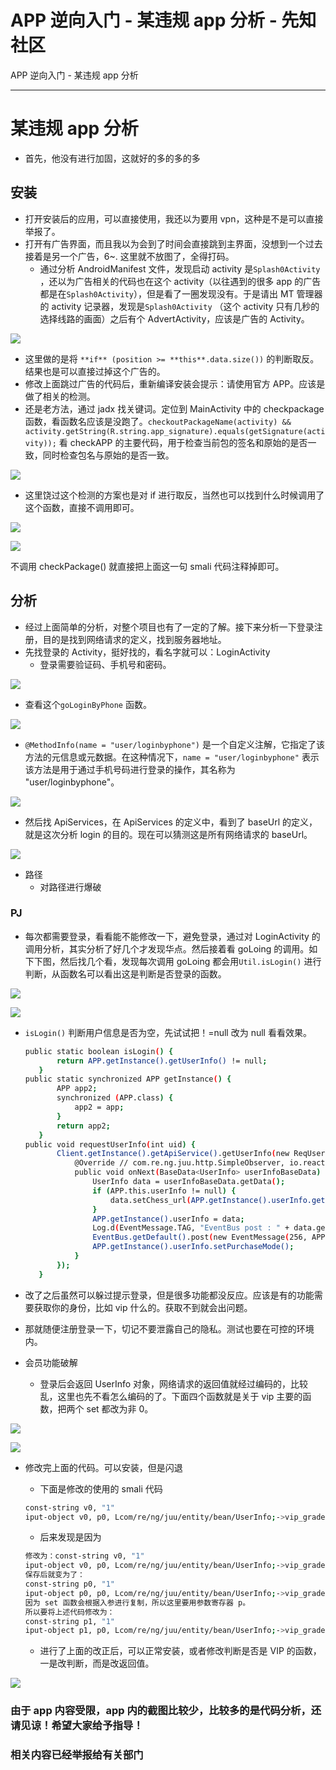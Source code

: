

# APP 逆向入门 - 某违规 app 分析 - 先知社区

APP 逆向入门 - 某违规 app 分析

- - -

# 某违规 app 分析

-   首先，他没有进行加固，这就好的多的多的多

## 安装

-   打开安装后的应用，可以直接使用，我还以为要用 vpn，这种是不是可以直接举报了。
-   打开有广告界面，而且我以为会到了时间会直接跳到主界面，没想到一个过去接着是另一个广告，6~. 这里就不放图了，全得打码。
    -   通过分析 AndroidManifest 文件，发现启动 activity 是`Splash0Activity` ，还以为广告相关的代码也在这个 activity（以往遇到的很多 app 的广告都是在`Splash0Activity`），但是看了一圈发现没有。于是请出 MT 管理器的 activity 记录器，发现是`Splash0Activity` （这个 activity 只有几秒的选择线路的画面）之后有个 AdvertActivity，应该是广告的 Activity。

[![](assets/1701678428-fb283fc383cfc7116311537a25c974b0.png)](https://xzfile.aliyuncs.com/media/upload/picture/20231130102600-cd0fb0ee-8f27-1.png)

-   这里做的是将 `**if** (position >= **this**.data.size())` 的判断取反。结果也是可以直接过掉这个广告的。
-   修改上面跳过广告的代码后，重新编译安装会提示：请使用官方 APP。应该是做了相关的检测。
-   还是老方法，通过 jadx 找关键词。定位到 MainActivity 中的 checkpackage 函数，看函数名应该是没跑了。`checkoutPackageName(activity) && activity.getString(R.string.app_signature).equals(getSignature(activity));` 看 checkAPP 的主要代码，用于检查当前包的签名和原始的是否一致，同时检查包名与原始的是否一致。

[![](assets/1701678428-c56ecd31850f57264bfb48ee5bf928d2.png)](https://xzfile.aliyuncs.com/media/upload/picture/20231130102610-d3367494-8f27-1.png)

-   这里饶过这个检测的方案也是对 if 进行取反，当然也可以找到什么时候调用了这个函数，直接不调用即可。

[![](assets/1701678428-d34cd5cd0a0e183096afc1b887b22638.png)](https://xzfile.aliyuncs.com/media/upload/picture/20231130102615-d622ff06-8f27-1.png)

[![](assets/1701678428-f79310ed8d73e55d0128e86bb137f389.png)](https://xzfile.aliyuncs.com/media/upload/picture/20231130102630-df4c85e8-8f27-1.png)

不调用 checkPackage() 就直接把上面这一句 smali 代码注释掉即可。

## 分析

-   经过上面简单的分析，对整个项目也有了一定的了解。接下来分析一下登录注册，目的是找到网络请求的定义，找到服务器地址。
-   先找登录的 Activity，挺好找的，看名字就可以：LoginActivity
    -   登录需要验证码、手机号和密码。

[![](assets/1701678428-74d8c3aeef4fa6c1799e2c0f4728c12f.png)](https://xzfile.aliyuncs.com/media/upload/picture/20231130102640-e4d1f5f2-8f27-1.png)

-   查看这个`goLoginByPhone` 函数。

[![](assets/1701678428-18e7c99791ba875d121020628f88f984.png)](https://xzfile.aliyuncs.com/media/upload/picture/20231130102648-ea07f4cc-8f27-1.png)

-   `@MethodInfo(name = "user/loginbyphone")` 是一个自定义注解，它指定了该方法的元信息或元数据。在这种情况下，`name = "user/loginbyphone"` 表示该方法是用于通过手机号码进行登录的操作，其名称为 "user/loginbyphone"。

[![](assets/1701678428-4cccd02ae0fa5f822fc17b34bbd622d7.png)](https://xzfile.aliyuncs.com/media/upload/picture/20231130102654-ed8a2d86-8f27-1.png)

-   然后找 ApiServices，在 ApiServices 的定义中，看到了 baseUrl 的定义，就是这次分析 login 的目的。现在可以猜测这是所有网络请求的 baseUrl。

[![](assets/1701678428-59b46831d24f9581884f6844064fde2c.png)](https://xzfile.aliyuncs.com/media/upload/picture/20231130102659-f0b22c16-8f27-1.png)

-   路径
    -   对路径进行爆破

### PJ

-   每次都需要登录，看看能不能修改一下，避免登录，通过对 LoginActivity 的调用分析，其实分析了好几个才发现华点。然后接着看 goLoing 的调用。如下下图，然后找几个看，发现每次调用 goLoing 都会用`Util.isLogin()` 进行判断，从函数名可以看出这是判断是否登录的函数。

[![](assets/1701678428-b56a493206a0f1b1d93084f09d46c5b2.png)](https://xzfile.aliyuncs.com/media/upload/picture/20231130102706-f48b09de-8f27-1.png)

[![](assets/1701678428-19d568876defc145d211476d6c80a286.png)](https://xzfile.aliyuncs.com/media/upload/picture/20231130102711-f7a35bbc-8f27-1.png)

-   `isLogin()` 判断用户信息是否为空，先试试把！=null 改为 null 看看效果。
    
    ```bash
    public static boolean isLogin() {
           return APP.getInstance().getUserInfo() != null;
       }
    public static synchronized APP getInstance() {
           APP app2;
           synchronized (APP.class) {
               app2 = app;
           }
           return app2;
       }
    public void requestUserInfo(int uid) {
           Client.getInstance().getApiService().getUserInfo(new ReqUserInfo(uid)).subscribe(new SimpleObserver<BaseData<UserInfo>>() { // from class: com.re.ng.juu.APP.4
               @Override // com.re.ng.juu.http.SimpleObserver, io.reactivex.Observer
               public void onNext(BaseData<UserInfo> userInfoBaseData) {
                   UserInfo data = userInfoBaseData.getData();
                   if (APP.this.userInfo != null) {
                       data.setChess_url(APP.getInstance().userInfo.getChess_url());
                   }
                   APP.getInstance().userInfo = data;
                   Log.d(EventMessage.TAG, "EventBus post : " + data.getFrame());
                   EventBus.getDefault().post(new EventMessage(256, APP.this.userInfo));
                   APP.getInstance().userInfo.setPurchaseMode();
               }
           });
       }
    ```
    

-   改了之后虽然可以躲过提示登录，但是很多功能都没反应。应该是有的功能需要获取你的身份，比如 vip 什么的。获取不到就会出问题。
-   那就随便注册登录一下，切记不要泄露自己的隐私。测试也要在可控的环境内。
-   会员功能破解
    -   登录后会返回 UserInfo 对象，网络请求的返回值就经过编码的，比较乱，这里也先不看怎么编码的了。下面四个函数就是关于 vip 主要的函数，把两个 set 都改为非 0。

[![](assets/1701678428-9172b1cd570075c37c18b2966f723f71.png)](https://xzfile.aliyuncs.com/media/upload/picture/20231130102717-fb672166-8f27-1.png)

[![](assets/1701678428-0d0d5c5c554c71a6b8ef72237a6d7a9f.png)](https://xzfile.aliyuncs.com/media/upload/picture/20231130102723-fe8d372c-8f27-1.png)

-   修改完上面的代码。可以安装，但是闪退
    
    -   下面是修改的使用的 smali 代码
    
    ```bash
    const-string v0, "1"
    iput-object v0, p0, Lcom/re/ng/juu/entity/bean/UserInfo;->vip_grade:Ljava/lang/String;
    ```
    
    -   后来发现是因为
    
    ```bash
    修改为：const-string v0, "1"
    iput-object v0, p0, Lcom/re/ng/juu/entity/bean/UserInfo;->vip_grade:Ljava/lang/String;
    保存后就变为了：
    const-string p0, "1"
    iput-object p0, p0, Lcom/re/ng/juu/entity/bean/UserInfo;->vip_grade:Ljava/lang/String;
    因为 set 函数会根据入参进行复制，所以这里要用参数寄存器 p。
    所以要将上述代码修改为：
    const-string p1, "1"
    iput-object p1, p0, Lcom/re/ng/juu/entity/bean/UserInfo;->vip_grade:Ljava/lang/String;
    ```
    
    -   进行了上面的改正后，可以正常安装，或者修改判断是否是 VIP 的函数，一是改判断，而是改返回值。

[![](assets/1701678428-d3999911849df508f9702557831592f2.png)](https://xzfile.aliyuncs.com/media/upload/picture/20231130102729-0244a38c-8f28-1.png)

### 由于 app 内容受限，app 内的截图比较少，比较多的是代码分析，还请见谅！希望大家给予指导！

### 相关内容已经举报给有关部门
